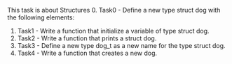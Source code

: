 This task is about Structures
0. Task0 - Define a new type struct dog with the following elements:
1. Task1 - Write a function that initialize a variable of type struct dog.
2. Task2 - Write a function that prints a struct dog.
3. Task3 - Define a new type dog_t as a new name for the type struct dog.
4. Task4 - Write a function that creates a new dog.
